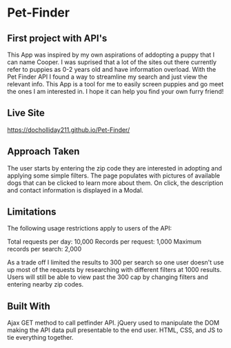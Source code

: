 # Pet-Finder
First project with API's
-------------------------------------------------------------------------------------------------------------------------------
This App was inspired by my own aspirations of addopting a puppy that I can name Cooper. I was suprised that a lot of the sites out there currently refer to puppies as 0-2 years old and have information overload. With the Pet Finder API I found a way to streamline my search and just view the relevant info. This App is a tool for me to easily screen puppies and go meet the ones I am interested in. I hope it can help you find your own furry friend!

Live Site
-------------------------------------------------------------------------------------------------------------------------------
https://docholliday211.github.io/Pet-Finder/

Approach Taken
-------------------------------------------------------------------------------------------------------------------------------
The user starts by entering the zip code they are interested in adopting and applying some simple filters. The page populates with pictures of available dogs that can be clicked to learn more about them. On click, the description and contact information is displayed in a Modal. 

Limitations
-------------------------------------------------------------------------------------------------------------------------------
The following usage restrictions apply to users of the API:

Total requests per day: 10,000
Records per request: 1,000
Maximum records per search: 2,000

As a trade off I limited the results to 300 per search so one user doesn't use up most of the requests by researching with different filters at 1000 results. Users will still be able to view past the 300 cap by changing filters and entering nearby zip codes.

Built With
-------------------------------------------------------------------------------------------------------------------------------
Ajax GET method to call petfinder API.
jQuery used to manipulate the DOM making the API data pull presentable to the end user.
HTML, CSS, and JS to tie everything together.
